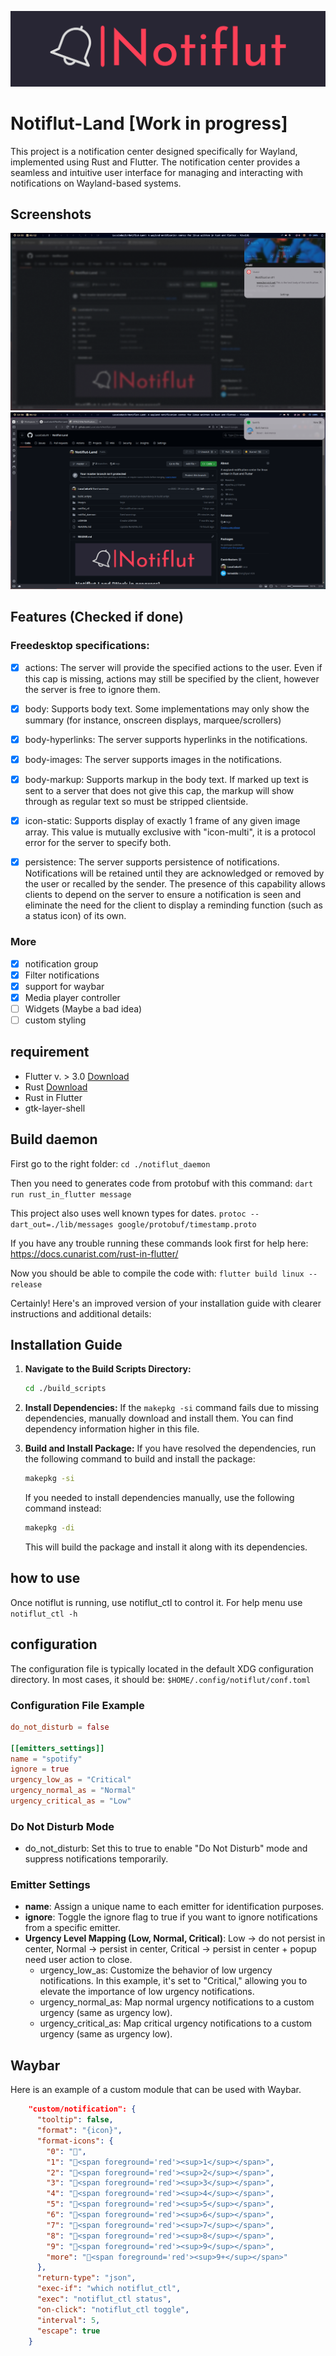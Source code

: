 ![Notiflut-Land logo](/images/notiflut-logo.png)
# Notiflut-Land [Work in progress]

This project is a notification center designed specifically for Wayland, implemented using Rust and Flutter. The notification center provides a seamless and intuitive user interface for managing and interacting with notifications on Wayland-based systems.


## Screenshots

![Notification center sreenshot](/images/notification_center_screenshot.png)
![Notification popup screenshot](/images/popup_screenshot.png)


## Features (Checked if done)

### Freedesktop specifications:

- [x] actions: The server will provide the specified actions to the user. Even if this cap is missing, actions may still be specified by the client, however the server is free to ignore them.

- [x] body: Supports body text. Some implementations may only show the summary (for instance, onscreen displays, marquee/scrollers)
- [x] body-hyperlinks:	The server supports hyperlinks in the notifications.
- [x] body-images: The server supports images in the notifications.
- [x] body-markup: Supports markup in the body text. If marked up text is sent to a server that does not give this cap, the markup will show through as regular text so must be stripped clientside.
- [x] icon-static: Supports display of exactly 1 frame of any given image array. This value is mutually exclusive with "icon-multi", it is a protocol error for the server to specify both.
- [x] persistence: The server supports persistence of notifications. Notifications will be retained until they are acknowledged or removed by the user or recalled by the sender. The presence of this capability allows clients to depend on the server to ensure a notification is seen and eliminate the need for the client to display a reminding function (such as a status icon) of its own.

### More
- [x] notification group
- [x] Filter notifications
- [x] support for waybar
- [x] Media player controller
- [ ] Widgets (Maybe a bad idea)
- [ ] custom styling

## requirement
- Flutter v. > 3.0 [Download](https://docs.flutter.dev/get-started/install)
- Rust [Download](https://rustup.rs/)
- Rust in Flutter
- gtk-layer-shell

## Build daemon
First go to the right folder: `cd ./notiflut_daemon`

Then you need to generates code from protobuf with this command:
`dart run rust_in_flutter message`

This project also uses well known types for dates.
`protoc --dart_out=./lib/messages google/protobuf/timestamp.proto`

If you have any trouble running these commands look first for help here: https://docs.cunarist.com/rust-in-flutter/

Now you should be able to compile the code with: `flutter build linux --release`

Certainly! Here's an improved version of your installation guide with clearer instructions and additional details:

## Installation Guide

1. **Navigate to the Build Scripts Directory:**
   ```bash
   cd ./build_scripts
   ```

2. **Install Dependencies:**
   If the `makepkg -si` command fails due to missing dependencies, manually download and install them. You can find dependency information higher in this file.

3. **Build and Install Package:**
   If you have resolved the dependencies, run the following command to build and install the package:
   ```bash
   makepkg -si
   ```

   If you needed to install dependencies manually, use the following command instead:
   ```bash
   makepkg -di
   ```

   This will build the package and install it along with its dependencies.
## how to use

Once notiflut is running, use notiflut_ctl to control it.
For help menu use `notiflut_ctl -h`

## configuration
The configuration file is typically located in the default XDG configuration directory. In most cases, it should be: `$HOME/.config/notiflut/conf.toml`

### Configuration File Example
```toml
do_not_disturb = false

[[emitters_settings]]
name = "spotify"
ignore = true
urgency_low_as = "Critical"
urgency_normal_as = "Normal"
urgency_critical_as = "Low"
```
### Do Not Disturb Mode
- do_not_disturb: Set this to true to enable "Do Not Disturb" mode and suppress notifications temporarily.
### Emitter Settings
- **name**: Assign a unique name to each emitter for identification purposes.
- **ignore**: Toggle the ignore flag to true if you want to ignore notifications from a specific emitter.
- **Urgency Level Mapping (Low, Normal, Critical)**: Low -> do not persist in center, Normal -> persist in center, Critical -> persist in center + popup need user action to close.
   - urgency_low_as: Customize the behavior of low urgency notifications. In this example, it's set to "Critical," allowing you to elevate the importance of low urgency notifications.
   - urgency_normal_as: Map normal urgency notifications to a custom urgency (same as urgency low).
   - urgency_critical_as: Map critical urgency notifications to a custom urgency (same as urgency low).

## Waybar
Here is an example of a custom module that can be used with Waybar.
```json
    "custom/notification": {
      "tooltip": false,
      "format": "{icon}",
      "format-icons": {
        "0": "",
        "1": "<span foreground='red'><sup>1</sup></span>",
        "2": "<span foreground='red'><sup>2</sup></span>",
        "3": "<span foreground='red'><sup>3</sup></span>",
        "4": "<span foreground='red'><sup>4</sup></span>",
        "5": "<span foreground='red'><sup>5</sup></span>",
        "6": "<span foreground='red'><sup>6</sup></span>",
        "7": "<span foreground='red'><sup>7</sup></span>",
        "8": "<span foreground='red'><sup>8</sup></span>",
        "9": "<span foreground='red'><sup>9</sup></span>",
        "more": "<span foreground='red'><sup>9+</sup></span>"
      },
      "return-type": "json",
      "exec-if": "which notiflut_ctl",
      "exec": "notiflut_ctl status",
      "on-click": "notiflut_ctl toggle",
      "interval": 5,
      "escape": true
    }
```
